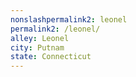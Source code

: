 ```yaml
---
﻿nonslashpermalink2: leonel
permalink2: /leonel/
alley: Leonel
city: Putnam
state: Connecticut
---
```

